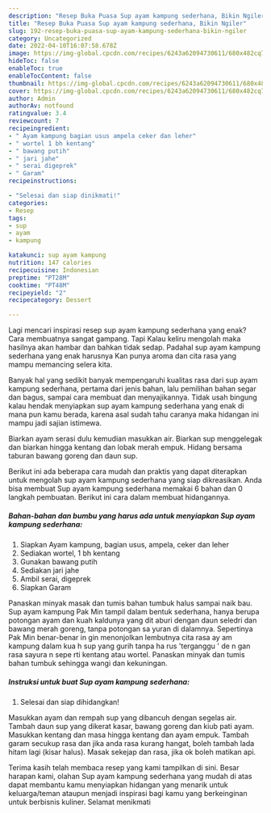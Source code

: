 ```yaml
---
description: "Resep Buka Puasa Sup ayam kampung sederhana, Bikin Ngiler"
title: "Resep Buka Puasa Sup ayam kampung sederhana, Bikin Ngiler"
slug: 192-resep-buka-puasa-sup-ayam-kampung-sederhana-bikin-ngiler
category: Uncategorized
date: 2022-04-10T16:07:58.678Z
image: https://img-global.cpcdn.com/recipes/6243a62094730611/680x482cq70/sup-ayam-kampung-sederhana-foto-resep-utama.jpg
hideToc: false
enableToc: true
enableTocContent: false
thumbnail: https://img-global.cpcdn.com/recipes/6243a62094730611/680x482cq70/sup-ayam-kampung-sederhana-foto-resep-utama.jpg
cover: https://img-global.cpcdn.com/recipes/6243a62094730611/680x482cq70/sup-ayam-kampung-sederhana-foto-resep-utama.jpg
author: Admin
authorAv: notfound
ratingvalue: 3.4
reviewcount: 7
recipeingredient:
- " Ayam kampung bagian usus ampela ceker dan leher"
- " wortel 1 bh kentang"
- " bawang putih"
- " jari jahe"
- " serai digeprek"
- " Garam"
recipeinstructions:

- "Selesai dan siap dinikmati!"
categories:
- Resep
tags:
- sup
- ayam
- kampung

katakunci: sup ayam kampung 
nutrition: 147 calories
recipecuisine: Indonesian
preptime: "PT28M"
cooktime: "PT48M"
recipeyield: "2"
recipecategory: Dessert

---
```



Lagi mencari inspirasi resep sup ayam kampung sederhana yang enak? Cara membuatnya sangat gampang. Tapi Kalau keliru mengolah maka hasilnya akan hambar dan bahkan tidak sedap. Padahal sup ayam kampung sederhana yang enak harusnya Kan punya aroma dan cita rasa yang mampu memancing selera kita.


Banyak hal yang sedikit banyak mempengaruhi kualitas rasa dari sup ayam kampung sederhana, pertama dari jenis bahan, lalu pemilihan bahan segar dan bagus, sampai cara membuat dan menyajikannya. Tidak usah bingung kalau hendak menyiapkan sup ayam kampung sederhana yang enak di mana pun kamu berada, karena asal sudah tahu caranya maka hidangan ini mampu jadi sajian istimewa.

Biarkan ayam serasi dulu kemudian masukkan air. Biarkan sup menggelegak dan biarkan hingga kentang dan lobak merah empuk. Hidang bersama taburan bawang goreng dan daun sup.


Berikut ini ada beberapa cara mudah dan praktis yang dapat diterapkan untuk mengolah sup ayam kampung sederhana yang siap dikreasikan. Anda bisa membuat Sup ayam kampung sederhana memakai 6 bahan dan 0 langkah pembuatan. Berikut ini cara dalam membuat hidangannya.

<!--inarticleads1-->

##### Bahan-bahan dan bumbu yang harus ada untuk menyiapkan Sup ayam kampung sederhana:

1. Siapkan  Ayam kampung, bagian usus, ampela, ceker dan leher
1. Sediakan  wortel, 1 bh kentang
1. Gunakan  bawang putih
1. Sediakan  jari jahe
1. Ambil  serai, digeprek
1. Siapkan  Garam


Panaskan minyak masak dan tumis bahan tumbuk halus sampai naik bau. Sup ayam kampung Pak Min tampil dalam bentuk sederhana, hanya berupa potongan ayam dan kuah kaldunya yang dit aburi dengan daun seledri dan bawang merah goreng, tanpa potongan sa yuran di dalamnya. Sepertinya Pak Min benar-benar in gin menonjolkan lembutnya cita rasa ay am kampung dalam kua h sup yang gurih tanpa ha rus &#39;terganggu &#39; de n gan rasa sayura n sepe rti kentang atau wortel. Panaskan minyak dan tumis bahan tumbuk sehingga wangi dan kekuningan. 

<!--inarticleads2-->

##### Instruksi untuk buat Sup ayam kampung sederhana:


1. Selesai dan siap dihidangkan!

Masukkan ayam dan rempah sup yang dibancuh dengan segelas air. Tambah daun sup yang dikerat kasar, bawang goreng dan kiub pati ayam. Masukkan kentang dan masa hingga kentang dan ayam empuk. Tambah garam secukup rasa dan jika anda rasa kurang hangat, boleh tambah lada hitam lagi (kisar halus). Masak sekejap dan rasa, jika ok boleh matikan api. 

Terima kasih telah membaca resep yang kami tampilkan di sini. Besar harapan kami, olahan Sup ayam kampung sederhana yang mudah di atas dapat membantu kamu menyiapkan hidangan yang menarik untuk keluarga/teman ataupun menjadi inspirasi bagi kamu yang berkeinginan untuk berbisnis kuliner. Selamat menikmati
